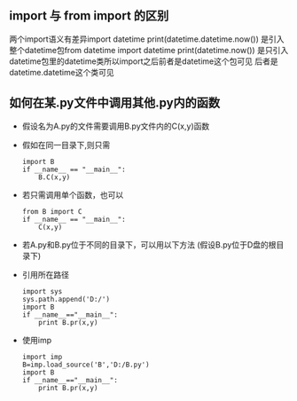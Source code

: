 ## import 与 from import 的区别
  两个import语义有差异import datetime
  print(datetime.datetime.now())
  是引入整个datetime包from datetime import datetime
  print(datetime.now())
  是只引入datetime包里的datetime类所以import之后前者是datetime这个包可见 后者是datetime.datetime这个类可见


## 如何在某.py文件中调用其他.py内的函数
+ 假设名为A.py的文件需要调用B.py文件内的C(x,y)函数
+ 假如在同一目录下,则只需
	```
    import B
    if __name__ == "__main__":
        B.C(x,y)
	```

+ 若只需调用单个函数，也可以
	```
    from B import C
    if __name__ == "__main__":
        C(x,y)
	```

+ 若A.py和B.py位于不同的目录下，可以用以下方法 (假设B.py位于D盘的根目录下)
+ 引用所在路径
	```
    import sys
    sys.path.append('D:/')
    import B
    if __name__=="__main__":
        print B.pr(x,y)
	```
+ 使用imp
    ```
    import imp
    B=imp.load_source('B','D:/B.py')
    import B
    if __name__=="__main__":
        print B.pr(x,y)
    ```
